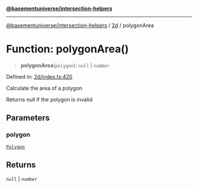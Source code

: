 [**@basementuniverse/intersection-helpers**](../../README.md)

***

[@basementuniverse/intersection-helpers](../../README.md) / [2d](../README.md) / polygonArea

# Function: polygonArea()

> **polygonArea**(`polygon`): `null` \| `number`

Defined in: [2d/index.ts:420](https://github.com/basementuniverse/intersection-helpers/blob/39011b43f2fd5dca5c24f1c152bb983bef87ec23/src/2d/index.ts#L420)

Calculate the area of a polygon

Returns null if the polygon is invalid

## Parameters

### polygon

[`Polygon`](../types/type-aliases/Polygon.md)

## Returns

`null` \| `number`
